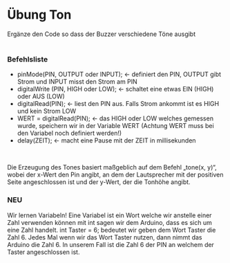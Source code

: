 # Übung Ton

Ergänze den Code so dass der Buzzer verschiedene Töne ausgibt
</br>
</br>

<h3>Befehlsliste</h3>

<ul>
<li>pinMode(PIN, OUTPUT oder INPUT); <- definiert den PIN, OUTPUT gibt Strom und INPUT misst den Strom am PIN</li>
<li>digitalWrite (PIN, HIGH oder LOW); <- schaltet eine etwas EIN (HIGH) oder AUS (LOW)</li>
<li>digitalRead(PIN); <- liest den PIN aus. Falls Strom ankommt ist es HIGH und kein Strom LOW</li>
<li>WERT = digitalRead(PIN); <- das HIGH oder LOW welches gemessen wurde, speichern wir in der Variable WERT (Achtung WERT muss bei den Variabel noch definiert werden!)</li>
<li>delay(ZEIT); <- macht eine Pause mit der ZEIT in millisekunden</li>
</ul> 
</br>

Die Erzeugung des Tones basiert maßgeblich auf dem Befehl „tone(x, y)“, 
wobei der x-Wert den Pin angibt, an dem der Lautsprecher mit der positiven Seite angeschlossen ist und der y-Wert, der die Tonhöhe angibt.

<h3>NEU</h3>

Wir lernen Variabeln! Eine Variabel ist ein Wort welche wir anstelle einer Zahl verwenden können
mit int sagen wir dem Arduino, dass es sich um eine Zahl handelt. int Taster = 6; bedeutet wir geben dem Wort Taster die Zahl 6.
Jedes Mal wenn wir das Wort Taster nutzen, dann nimmt das Arduino die Zahl 6. In unserem Fall ist die Zahl 6 der PIN an welchem
der Taster angeschlossen ist.
